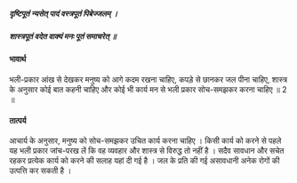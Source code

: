 ##### दृष्टिपूतं न्यसेत् पादं वस्त्रपूतं पिबेज्जलम् ।
##### शास्त्रपूतं वदेत वाक्यं मनः पूतं समाचरेत् ॥

#### भावार्थ

भली-प्रकार आंख से देखकर मनुष्य को आगे कदम रखना चाहिए, कपड़े से छानकर जल पीना चाहिए, शास्त्र के अनुसार कोई बात कहनी चाहिए और कोई भी कार्य मन से भली प्रकार सोच-समझकर करना चाहिए ॥ 2 ॥

#### तात्पर्य

आचार्य के अनुसार, मनुष्य को सोच-समझकर उचित कार्य करना चाहिए । किसी कार्य को करने से पहले यह भली प्रकार जांच-परख लें कि वह व्यवहार और शास्त्र से विरुद्ध तो नहीं है । सदैव सावधान और सचेत रहकर प्रत्येक कार्य को करने की सलाह यहां दी गई है । जल के प्रति की गई असावधानी अनेक रोगों की उत्पत्ति कर सकती है ।